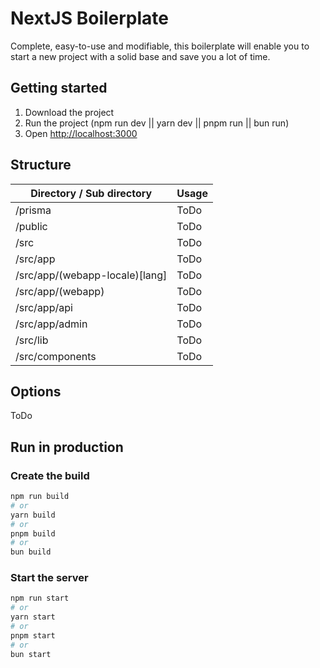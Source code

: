 # NextJS Boilerplate

Complete, easy-to-use and modifiable, this boilerplate will enable you to start a new project with a solid base and save you a lot of time.

## Getting started

1. Download the project
2. Run the project (npm run dev || yarn dev || pnpm run || bun run)
3. Open [http://localhost:3000](http://localhost:3000)

## Structure

| Directory / Sub directory         | Usage |
|-----------------------------------|-------|
| /prisma                           | ToDo  |
| /public                           | ToDo  |
| /src                              | ToDo  |
| /src/app                          | ToDo  |
| /src/app/(webapp-locale)[lang]    | ToDo  |
| /src/app/(webapp)                 | ToDo  |
| /src/app/api                      | ToDo  |
| /src/app/admin                    | ToDo  |
| /src/lib                          | ToDo  |
| /src/components                   | ToDo  |

## Options

ToDo

## Run in production

### Create the build

```bash
npm run build
# or
yarn build
# or
pnpm build
# or
bun build
```

### Start the server

```bash
npm run start
# or
yarn start
# or
pnpm start
# or
bun start
```
